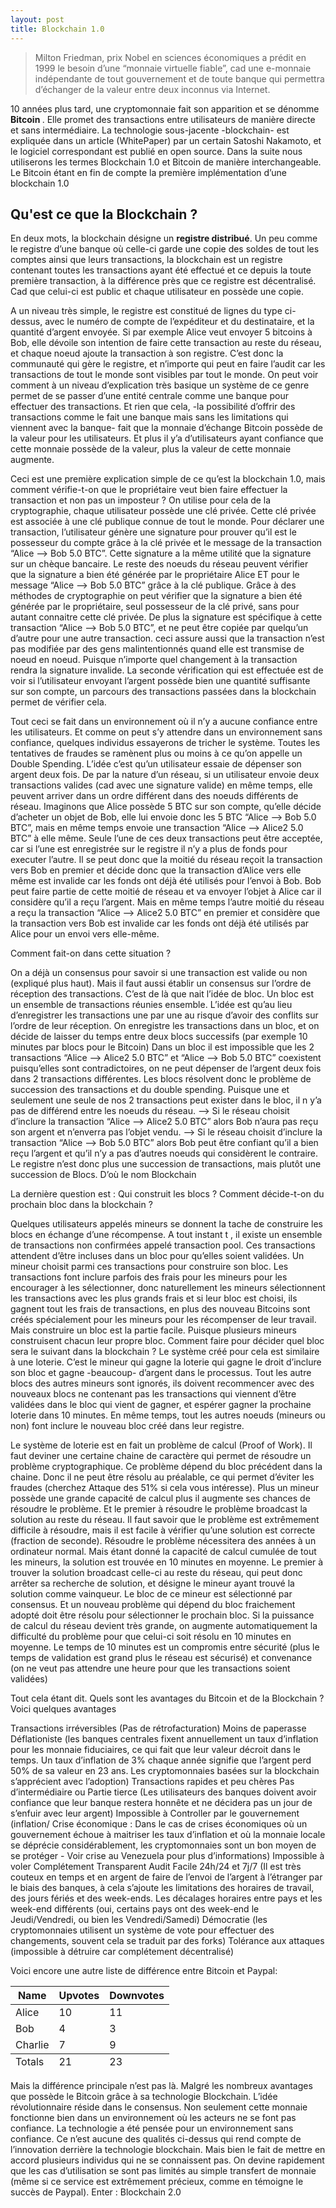 ```yaml
---
layout: post
title: Blockchain 1.0
---
```


>Milton Friedman, prix Nobel en sciences économiques a prédit en 1999 le besoin d’une “monnaie virtuelle fiable”, 
cad une e-monnaie indépendante de tout gouvernement et de toute banque qui permettra d’échanger de la valeur entre deux inconnus via Internet. 

10 années plus tard, une cryptomonnaie fait son apparition et se dénomme <strong> Bitcoin </strong>. Elle promet des transactions entre utilisateurs de manière directe et sans intermédiaire. La technologie sous-jacente -blockchain- est expliquée dans un article (WhitePaper) par un certain Satoshi Nakamoto, et le logiciel correspondant est publié en open source. 
Dans la suite nous utiliserons les termes Blockchain 1.0 et Bitcoin de manière interchangeable.
Le Bitcoin étant en fin de compte la première implémentation d’une blockchain 1.0

## Qu'est ce que la Blockchain ? 

En deux mots, la blockchain désigne un <strong>registre distribué</strong>. 
Un peu comme le registre d’une banque où celle-ci garde une copie des soldes de tout les comptes ainsi que leurs transactions,
la blockchain est un registre contenant toutes les transactions ayant été effectué et ce depuis la toute première transaction, à la différence près que ce registre est décentralisé. Cad que celui-ci est public et chaque utilisateur en possède une copie. 

A un niveau très simple, le registre est constitué de lignes du type ci-dessus, avec le numéro de compte de l’expéditeur et du destinataire, et la quantité d’argent envoyée. Si par exemple Alice veut envoyer 5 bitcoins à Bob, elle dévoile son intention de faire cette transaction au reste du réseau, et chaque noeud ajoute la transaction à son registre. 
C’est donc la communauté qui gère le registre, et n’importe qui peut en faire l’audit car les transactions de tout le monde sont visibles par tout le monde. On peut voir comment à un niveau d’explication très basique un système de ce genre permet de se passer d’une entité centrale comme une banque pour effectuer des transactions. Et rien que cela, -la possibilité d’offrir des transactions comme le fait une banque mais sans les limitations qui viennent avec la banque- fait que la monnaie d’échange Bitcoin possède de la valeur pour les utilisateurs. Et plus il y’a d’utilisateurs ayant confiance que cette monnaie possède de la valeur, plus la valeur de cette monnaie augmente. 

Ceci est une première explication simple de ce qu’est la blockchain 1.0, mais comment vérifie-t-on que le propriétaire veut bien faire effectuer la transaction et non pas un imposteur ? 
On utilise pour cela de la cryptographie, chaque utilisateur possède une clé privée. Cette clé privée est associée à une clé publique connue de tout le monde. 
Pour déclarer une transaction, l’utilisateur génère une signature pour prouver qu’il est le possesseur du compte grâce à la clé privée et le message de la transaction “Alice —> Bob 5.0 BTC”. Cette signature a la même utilité que la signature sur un chèque bancaire. 
Le reste des noeuds du réseau peuvent vérifier que la signature a bien été générée par le propriétaire Alice ET pour le message “Alice —> Bob 5.0 BTC” grâce à la clé publique. Grâce à des méthodes de cryptographie on peut vérifier que la signature a bien été générée par le propriétaire, seul possesseur de la clé privé, sans pour autant connaitre cette clé privée.
De plus la signature est spécifique à cette transaction “Alice —> Bob 5.0 BTC”, et ne peut être copiée par quelqu’un d’autre pour une autre transaction. ceci assure aussi que la transaction n’est pas modifiée par des gens malintentionnés quand elle est transmise de noeud en noeud. Puisque n’importe quel changement à la transaction rendra la signature invalide. 
La seconde vérification qui est effectuée est de voir si l’utilisateur envoyant l’argent possède bien une quantité suffisante sur son compte, un parcours des transactions passées dans la blockchain permet de vérifier cela. 

Tout ceci se fait dans un environnement où il n’y a aucune confiance entre les utilisateurs. Et comme on peut s’y attendre dans un environnement sans confiance, quelques individus essayerons de tricher le système. Toutes les tentatives de fraudes se ramènent plus ou moins à ce qu’on appelle un Double Spending. L’idée c’est qu’un utilisateur essaie de dépenser son argent deux fois. 
De par la nature d’un réseau, si un utilisateur envoie deux transactions valides (cad avec une signature valide) en même temps, elle peuvent arriver dans un ordre différent dans des noeuds différents de réseau. 
Imaginons que Alice possède 5 BTC sur son compte, qu’elle décide d’acheter un objet de Bob, elle lui envoie donc les 5 BTC “Alice —> Bob 5.0 BTC”, mais en même temps envoie une transaction “Alice —> Alice2 5.0 BTC” à elle même. Seule l’une de ces deux transactions peut être acceptée, car si l’une est enregistrée sur le registre il n’y a plus de fonds pour executer l’autre. Il se peut donc que la moitié du réseau reçoit la transaction vers Bob en premier et décide donc que la transaction d’Alice vers elle même est invalide car les fonds ont déjà été utilisés pour l’envoi à Bob. Bob peut faire partie de cette moitié de réseau et va envoyer l’objet à Alice car il considère qu’il a reçu l’argent. Mais en même temps l’autre moitié du réseau a reçu la transaction “Alice —> Alice2 5.0 BTC” en premier et considère que la transaction vers Bob est invalide car les fonds ont déjà été utilisés par Alice pour un envoi vers elle-même. 

Comment fait-on dans cette situation ? 

On a déjà un consensus pour savoir si une transaction est valide ou non (expliqué plus haut). Mais il faut aussi établir un consensus sur l’ordre de réception des transactions. C’est de là que nait l’idée de bloc. 
Un bloc est un ensemble de transactions réunies ensemble. L’idée est qu’au lieu d’enregistrer les transactions une par une au risque d’avoir des conflits sur l’ordre de leur réception. On enregistre les transactions dans un bloc, et on décide de laisser du temps entre deux blocs successifs (par exemple 10 minutes par blocs pour le Bitcoin)
Dans un bloc il est impossible que les 2 transactions “Alice —> Alice2 5.0 BTC” et “Alice —> Bob 5.0 BTC” coexistent puisqu’elles sont contradictoires, on ne peut dépenser de l’argent deux fois dans 2 transactions différentes. 
Les blocs résolvent donc le problème de succession des transactions et du double spending. Puisque une et seulement une seule de nos 2 transactions peut exister dans le bloc, il n y’a pas de différend entre les noeuds du réseau. 
—> Si le réseau choisit d’inclure la transaction “Alice —> Alice2 5.0 BTC” alors Bob n’aura pas reçu son argent et n’enverra pas l’objet vendu. 
—> Si le réseau choisit d’inclure la transaction “Alice —> Bob 5.0 BTC” alors Bob peut être confiant qu’il a bien reçu l’argent et qu’il n’y a pas d’autres noeuds qui considèrent le contraire. 
Le registre n’est donc plus une succession de transactions, mais plutôt une succession de Blocs. D’où le nom Blockchain

La dernière question est : Qui construit les blocs ? Comment décide-t-on du prochain bloc dans la blockchain ? 

Quelques utilisateurs appelés mineurs se donnent la tache de construire les blocs en échange d’une récompense. A tout instant t , il existe un ensemble de transactions non confirmées appelé transaction pool. Ces transactions attendent d’être incluses dans un bloc pour qu’elles soient validées. Un mineur choisit parmi ces transactions pour construire son bloc.
Les transactions font inclure parfois des frais pour les mineurs pour les encourager à les sélectionner, donc naturellement les mineurs sélectionnent les transactions avec les plus grands frais et si leur bloc est choisi, ils gagnent tout les frais de transactions, en plus des nouveau Bitcoins sont créés spécialement pour les mineurs pour les récompenser de leur travail. 
Mais construire un bloc est la partie facile. Puisque plusieurs mineurs construisent chacun leur propre bloc. Comment faire pour décider quel bloc sera le suivant dans la blockchain ? 
Le système créé pour cela est similaire à une loterie. C’est le mineur qui gagne la loterie qui gagne le droit d’inclure son bloc et gagne -beaucoup- d’argent dans le processus. Tout les autre blocs des autres mineurs sont ignorés, ils doivent recommencer avec des nouveaux blocs ne contenant pas les transactions qui viennent d’être validées dans le bloc qui vient de gagner, et espérer gagner la prochaine loterie dans 10 minutes. 
En même temps, tout les autres noeuds (mineurs ou non) font inclure le nouveau bloc créé dans leur registre. 

Le système de loterie est en fait un problème de calcul (Proof of Work). Il faut deviner une certaine chaine de caractère qui permet de résoudre un problème cryptographique. Ce problème dépend du bloc précédent dans la chaine. Donc il ne peut être résolu au préalable, ce qui permet d’éviter les fraudes (cherchez Attaque des 51% si cela vous intéresse). 
Plus un mineur possède une grande capacité de calcul plus il augmente ses chances de résoudre le problème. Et le premier à résoudre le problème broadcast la solution au reste du réseau. Il faut savoir que le problème est extrêmement difficile à résoudre, mais il est facile à vérifier qu’une solution est correcte (fraction de seconde). 
Résoudre le problème nécessitera des années à un ordinateur normal. Mais étant donné la capacité de calcul cumulée de tout les mineurs, la solution est trouvée en 10 minutes en moyenne. 
Le premier à trouver la solution broadcast celle-ci au reste du réseau, qui peut donc arrêter sa recherche de solution, et désigne le mineur ayant trouvé la solution comme vainqueur. Le bloc de ce mineur est sélectionné par consensus. 
Et un nouveau problème qui dépend du bloc fraichement adopté doit être résolu pour sélectionner le prochain bloc. 
Si la puissance de calcul du réseau devient très grande, on augmente automatiquement la difficulté du problème pour que celui-ci soit résolu en 10 minutes en moyenne. 
Le temps de 10 minutes est un compromis entre sécurité (plus le temps de validation est grand plus le réseau est sécurisé) et convenance (on ne veut pas attendre une heure pour que les transactions soient validées)

Tout cela étant dit. Quels sont les avantages du Bitcoin et de la Blockchain ? 
Voici quelques avantages 

Transactions irréversibles (Pas de rétrofacturation)
Moins de paperasse 
Déflationiste (les banques centrales fixent annuellement un taux d’inflation pour les monnaie fiduciaires, ce qui fait que leur valeur décroit dans le temps. Un taux d’inflation de 3% chaque année signifie que l’argent perd 50% de sa valeur en 23 ans. Les cryptomonnaies basées sur la blockchain s’apprécient avec l’adoption)
Transactions rapides et peu chères
Pas d’intermédiaire ou Partie tierce (Les utilisateurs des banques doivent avoir confiance que leur banque restera honnête et ne décidera pas un jour de s’enfuir avec leur argent) 
Impossible à Controller par le gouvernement  (inflation/ Crise économique : Dans le cas de crises économiques où un gouvernement échoue à maitriser les taux d’inflation et où la monnaie locale se déprécie considérablement, les cryptomonnaies sont un bon moyen de se protéger - Voir crise au Venezuela pour plus d’informations)
Impossible à voler 
Complétement Transparent 
Audit Facile
24h/24 et 7j/7 (Il est très couteux en temps et en argent de faire de l’envoi de l’argent à l’étranger par le biais des banques, à cela s’ajoute les limitations des horaires de travail, des jours fériés et des week-ends. Les décalages horaires entre pays et les week-end différents (oui, certains pays ont des week-end le Jeudi/Vendredi, ou bien les Vendredi/Samedi) 
Démocratie (les cryptomonnaies utilisent un système de vote pour effectuer des changements, souvent cela se traduit par des forks)
Tolérance aux attaques (impossible à détruire car complétement décentralisé) 

Voici encore une autre liste de différence entre Bitcoin et Paypal: 

<table>
  <thead>
    <tr>
      <th>Name</th>
      <th>Upvotes</th>
      <th>Downvotes</th>
    </tr>
  </thead>
  <tfoot>
    <tr>
      <td>Totals</td>
      <td>21</td>
      <td>23</td>
    </tr>
  </tfoot>
  <tbody>
    <tr>
      <td>Alice</td>
      <td>10</td>
      <td>11</td>
    </tr>
    <tr>
      <td>Bob</td>
      <td>4</td>
      <td>3</td>
    </tr>
    <tr>
      <td>Charlie</td>
      <td>7</td>
      <td>9</td>
    </tr>
  </tbody>
</table>

Mais la différence principale n’est pas là. Malgré les nombreux avantages que possède le Bitcoin grâce à sa technologie Blockchain. L’idée révolutionnaire réside dans le consensus. Non seulement cette monnaie fonctionne bien dans un environnement où les acteurs ne se font pas confiance. La technologie a été pensée pour un environnement sans confiance. 
Ce n’est aucune des qualités ci-dessus qui rend compte de l’innovation derrière la technologie blockchain. Mais bien le fait de mettre en accord plusieurs individus qui ne se connaissent pas. On devine rapidement que les cas d’utilisation se sont pas limités au simple transfert de monnaie (même si ce service est extrêmement précieux, comme en témoigne le succès de Paypal). 
Enter : Blockchain 2.0 
